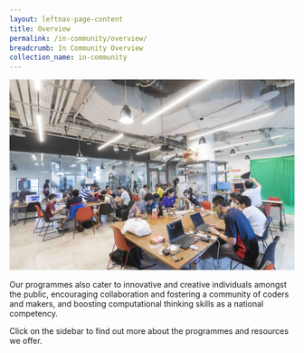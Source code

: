 ```yaml
---
layout: leftnav-page-content
title: Overview
permalink: /in-community/overview/
breadcrumb: In Community Overview
collection_name: in-community
---
```

![overview image](/images/in-community/pixel-labs/pixel-labs-image2.jpg)

Our programmes also cater to innovative and creative individuals amongst the public, encouraging collaboration and fostering a community of coders and makers, and boosting computational thinking skills as a national competency. 

Click on the sidebar to find out more about the programmes and resources we offer.
